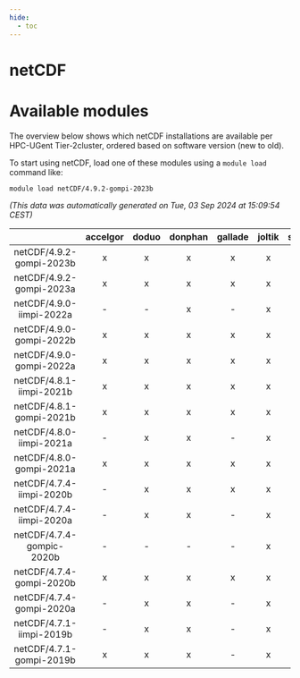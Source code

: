 ```yaml
---
hide:
  - toc
---
```


netCDF
======

# Available modules


The overview below shows which netCDF installations are available per HPC-UGent Tier-2cluster, ordered based on software version (new to old).

To start using netCDF, load one of these modules using a `module load` command like:

```shell
module load netCDF/4.9.2-gompi-2023b
```

*(This data was automatically generated on Tue, 03 Sep 2024 at 15:09:54 CEST)*  

| |accelgor|doduo|donphan|gallade|joltik|shinx|skitty|
| :---: | :---: | :---: | :---: | :---: | :---: | :---: | :---: |
|netCDF/4.9.2-gompi-2023b|x|x|x|x|x|x|x|
|netCDF/4.9.2-gompi-2023a|x|x|x|x|x|x|x|
|netCDF/4.9.0-iimpi-2022a|-|-|x|-|x|-|x|
|netCDF/4.9.0-gompi-2022b|x|x|x|x|x|-|x|
|netCDF/4.9.0-gompi-2022a|x|x|x|x|x|-|x|
|netCDF/4.8.1-iimpi-2021b|x|x|x|x|x|-|x|
|netCDF/4.8.1-gompi-2021b|x|x|x|x|x|-|x|
|netCDF/4.8.0-iimpi-2021a|-|x|x|-|x|-|x|
|netCDF/4.8.0-gompi-2021a|x|x|x|x|x|-|x|
|netCDF/4.7.4-iimpi-2020b|-|x|x|x|x|-|x|
|netCDF/4.7.4-iimpi-2020a|-|x|x|-|x|-|x|
|netCDF/4.7.4-gompic-2020b|-|-|-|-|x|-|-|
|netCDF/4.7.4-gompi-2020b|x|x|x|x|x|-|x|
|netCDF/4.7.4-gompi-2020a|-|x|x|-|x|-|x|
|netCDF/4.7.1-iimpi-2019b|-|x|x|-|x|-|x|
|netCDF/4.7.1-gompi-2019b|x|x|x|-|x|-|x|
